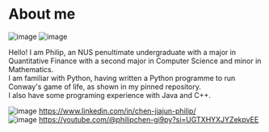 # About me
![image](https://github.com/user-attachments/assets/63eae0db-3175-4c3e-9de5-2196a3dd0860)
![image](https://github.com/user-attachments/assets/e67ad35d-b74f-4222-a2bf-9c85e2416c57)


Hello! I am Philip, an NUS penultimate undergraduate with a major in Quantitative Finance with a second major in Computer Science and minor in Mathematics.  \
I am familiar with Python, having written a Python programme to run Conway's game of life, as shown in my pinned repository. \
I also have some programing experience with Java and C++. 

![image](https://github.com/user-attachments/assets/12f83e7c-54f9-4bd2-bf46-d0bd420c22d4) https://www.linkedin.com/in/chen-jiajun-philip/ <br>
![image](https://github.com/user-attachments/assets/3921f4b8-4305-4049-a218-feb033bdb320) https://youtube.com/@philipchen-gi9py?si=UGTXHYXJYZekpvEE




